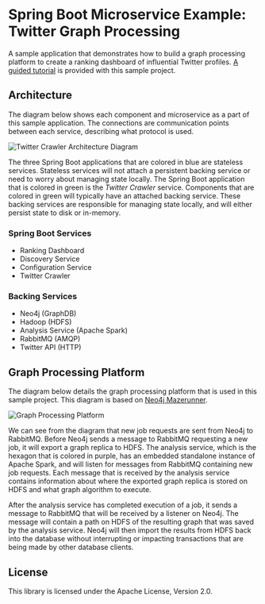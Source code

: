 # Spring Boot Microservice Example: Twitter Graph Processing

A sample application that demonstrates how to build a graph processing platform to create a ranking dashboard of influential Twitter profiles. [A guided tutorial](http://www.kennybastani.com) is provided with this sample project.

## Architecture

The diagram below shows each component and microservice as a part of this sample application. The connections are communication points between each service, describing what protocol is used.


![Twitter Crawler Architecture Diagram](http://i.imgur.com/Efdhofo.png)


The three Spring Boot applications that are colored in blue are stateless services. Stateless services will not attach a persistent backing service or need to worry about managing state locally. The Spring Boot application that is colored in green is the _Twitter Crawler_ service. Components that are colored in green will typically have an attached backing service. These backing services are responsible for managing state locally, and will either persist state to disk or in-memory.

### Spring Boot Services

- Ranking Dashboard
- Discovery Service
- Configuration Service
- Twitter Crawler

### Backing Services

- Neo4j (GraphDB)
- Hadoop (HDFS)
- Analysis Service (Apache Spark)
- RabbitMQ (AMQP)
- Twitter API (HTTP)

## Graph Processing Platform

The diagram below details the graph processing platform that is used in this sample project. This diagram is based on [Neo4j Mazerunner](http://www.github.com/neo4j-contrib/neo4j-mazerunner).

![Graph Processing Platform](http://i.imgur.com/VuQhIG8.png)

We can see from the diagram that new job requests are sent from Neo4j to RabbitMQ. Before Neo4j sends a message to RabbitMQ requesting a new job, it will export a graph replica to HDFS. The analysis service, which is the hexagon that is colored in purple, has an embedded standalone instance of Apache Spark, and will listen for messages from RabbitMQ containing new job requests. Each message that is received by the analysis service contains information about where the exported graph replica is stored on HDFS and what graph algorithm to execute.

After the analysis service has completed execution of a job, it sends a message to RabbitMQ that will be received by a listener on Neo4j. The message will contain a path on HDFS of the resulting graph that was saved by the analysis service. Neo4j will then import the results from HDFS back into the database without interrupting or impacting transactions that are being made by other database clients.

## License

This library is licensed under the Apache License, Version 2.0.
